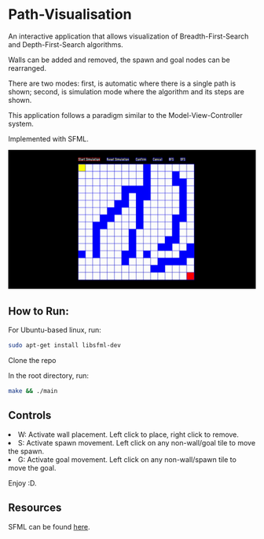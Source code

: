# Path-Visualisation
An interactive application that allows visualization of Breadth-First-Search and Depth-First-Search algorithms. <br />

Walls can be added and removed, the spawn and goal nodes can be rearranged. <br />

There are two modes: first, is automatic where there is a single path is shown; second, is simulation mode where the algorithm and its steps are shown. <br />

This application follows a paradigm similar to the Model-View-Controller system. <br /> 

Implemented with SFML.

![alt text](https://github.com/brax-p/Path-Visualisation/blob/master/src/gifs/Path-Visualization_Demo.gif "Demo")

## How to Run:
For Ubuntu-based linux, run:

```bash
sudo apt-get install libsfml-dev
```

Clone the repo

In the root directory, run:

```bash
make && ./main
```

## Controls
<li> W: Activate wall placement. Left click to place, right click to remove.
<li> S: Activate spawn movement. Left click on any non-wall/goal tile to move the spawn.
<li> G: Activate goal movement. Left click on any non-wall/spawn tile to move the goal.

Enjoy :D.

## Resources
SFML can be found [here](https://www.sfml-dev.org/).
